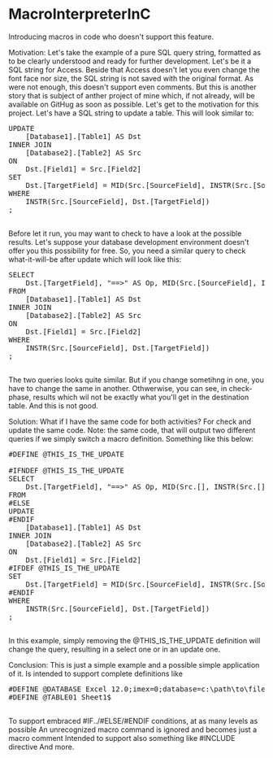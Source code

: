 # MacroInterpreterInC
Introducing macros in code who doesn't support this feature.

Motivation:
Let's take the example of a pure SQL query string, formatted as to be clearly understood and ready for further development.
Let's be it a SQL string for Access. Beside that Access doesn't let you even change the font face nor size, the SQL string is not saved with the original format. As were not enough, this doesn't support even comments. But this is another story that is subject of anther project of mine which, if not already, will be available on GitHug as soon as possible.
Let's get to the motivation for this project. Let's have a SQL string to update a table. This will look similar to:
<pre>
UPDATE
    [Database1].[Table1] AS Dst
INNER JOIN
    [Database2].[Table2] AS Src
ON
    Dst.[Field1] = Src.[Field2]
SET
    Dst.[TargetField] = MID(Src.[SourceField], INSTR(Src.[SourceField], Dst.[TargetField]))
WHERE
    INSTR(Src.[SourceField], Dst.[TargetField])
;
    </pre>
Before let it run, you may want to check to have a look at the possible results. Let's suppose your database development environment doesn't offer you this possibility for free.
So, you need a similar query to check what-it-will-be after update which will look like this:
<pre>
SELECT
    Dst.[TargetField], "==>" AS Op, MID(Src.[SourceField], INSTR(Src.[SourceField], Dst.[TargetField]))
FROM
    [Database1].[Table1] AS Dst
INNER JOIN
    [Database2].[Table2] AS Src
ON
    Dst.[Field1] = Src.[Field2]
WHERE
    INSTR(Src.[SourceField], Dst.[TargetField])
;
    </pre>
The two queries looks quite similar. But if you change sometihng in one, you have to change the same in another. Othwerwise, you can see, in check-phase, results which wil not be exactly what you'll get in the destination table. And this is not good.

Solution:
What if I have the same code for both activities? For check and update the same code. Note: the same code, that will output two different queries if we simply switch a macro definition. Something like this below:
<pre>
#DEFINE @THIS_IS_THE_UPDATE

#IFNDEF @THIS_IS_THE_UPDATE
SELECT
    Dst.[TargetField], "==>" AS Op, MID(Src.[<SourceField>], INSTR(Src.[<SourceField>], Dst.[<TargetField>]))
FROM
#ELSE
UPDATE
#ENDIF
    [Database1].[Table1] AS Dst
INNER JOIN
    [Database2].[Table2] AS Src
ON
    Dst.[Field1] = Src.[Field2]
#IFDEF @THIS_IS_THE_UPDATE
SET
    Dst.[TargetField] = MID(Src.[SourceField], INSTR(Src.[SourceField], Dst.[TargetField]))
#ENDIF
WHERE
    INSTR(Src.[SourceField], Dst.[TargetField])
;
    </pre>
In this example, simply removing the @THIS_IS_THE_UPDATE definition will change the query, resulting in a select one or in an update one.

Conclusion:
This is just a simple example and a possible simple application of it. Is intended to support complete definitions like
<pre>
#DEFINE @DATABASE Excel 12.0;imex=0;database=c:\path\to\filename.xls
#DEFINE @TABLE01 Sheet1$
    </pre>
To support embraced #IF../#ELSE/#ENDIF conditions, at as many levels as possible
An unrecognized macro command is ignored and becomes just a macro comment
Intended to support also something like #INCLUDE directive 
And more.


